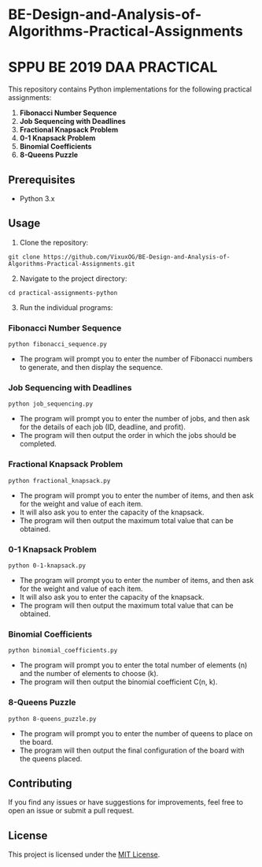 # BE-Design-and-Analysis-of-Algorithms-Practical-Assignments

# SPPU BE 2019 DAA PRACTICAL

This repository contains Python implementations for the following practical assignments:

1. **Fibonacci Number Sequence**
2. **Job Sequencing with Deadlines**
3. **Fractional Knapsack Problem**
4. **0-1 Knapsack Problem**
5. **Binomial Coefficients**
6. **8-Queens Puzzle**

## Prerequisites

- Python 3.x

## Usage

1. Clone the repository:

```
git clone https://github.com/VixuxOG/BE-Design-and-Analysis-of-Algorithms-Practical-Assignments.git
```

2. Navigate to the project directory:

```
cd practical-assignments-python
```

3. Run the individual programs:

### Fibonacci Number Sequence

```
python fibonacci_sequence.py
```

- The program will prompt you to enter the number of Fibonacci numbers to generate, and then display the sequence.

### Job Sequencing with Deadlines

```
python job_sequencing.py
```

- The program will prompt you to enter the number of jobs, and then ask for the details of each job (ID, deadline, and profit).
- The program will then output the order in which the jobs should be completed.

### Fractional Knapsack Problem

```
python fractional_knapsack.py
```

- The program will prompt you to enter the number of items, and then ask for the weight and value of each item.
- It will also ask you to enter the capacity of the knapsack.
- The program will then output the maximum total value that can be obtained.

### 0-1 Knapsack Problem

```
python 0-1-knapsack.py
```

- The program will prompt you to enter the number of items, and then ask for the weight and value of each item.
- It will also ask you to enter the capacity of the knapsack.
- The program will then output the maximum total value that can be obtained.

### Binomial Coefficients

```
python binomial_coefficients.py
```

- The program will prompt you to enter the total number of elements (n) and the number of elements to choose (k).
- The program will then output the binomial coefficient C(n, k).

### 8-Queens Puzzle

```
python 8-queens_puzzle.py
```

- The program will prompt you to enter the number of queens to place on the board.
- The program will then output the final configuration of the board with the queens placed.

## Contributing

If you find any issues or have suggestions for improvements, feel free to open an issue or submit a pull request.

## License

This project is licensed under the [MIT License](LICENSE).
